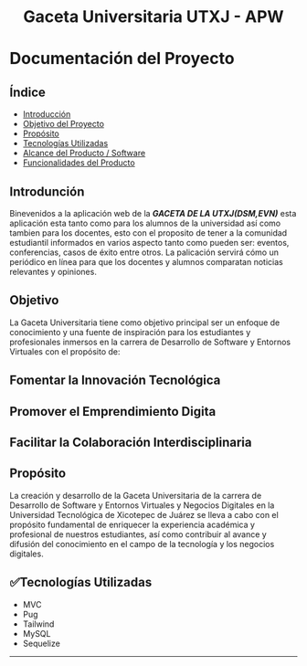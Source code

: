 <h1 align="center">Gaceta Universitaria UTXJ - APW</h1>

# Documentación del Proyecto

## Índice

- [Introducción](#Introducción)
- [Objetivo del Proyecto](#Objetivo)
- [Propósito](#Propósito)
- [Tecnologías Utilizadas](#Tecnologías)
- [Alcance del Producto / Software](#Alcance)
- [Funcionalidades del Producto](#Funcionalidades)

## Introdunción
Binevenidos a la aplicación web de la ***GACETA DE LA UTXJ(DSM,EVN)*** esta aplicación esta tanto como para los alumnos de la universidad así como tambien para los docentes, esto con el proposito de tener a la comunidad estudiantil informados en varios aspecto tanto como pueden ser: eventos, conferencias, casos de éxito entre otros. La palicación servirá cómo un periódico en línea para que los docentes y alumnos comparatan noticias relevantes y opiniones.

## Objetivo
La Gaceta Universitaria tiene como objetivo principal ser un enfoque de conocimiento y una fuente de inspiración para los estudiantes y profesionales inmersos en la carrera de Desarrollo de Software y Entornos Virtuales  con el propósito de: 
## Fomentar la Innovación Tecnológica
## Promover el Emprendimiento Digita
## Facilitar la Colaboración Interdisciplinaria

## Propósito 
La creación y desarrollo de la Gaceta Universitaria de la carrera de Desarrollo de Software y Entornos Virtuales y Negocios Digitales en la Universidad Tecnológica de Xicotepec de Juárez se lleva a cabo con el propósito fundamental de enriquecer la experiencia académica y profesional de nuestros estudiantes, así como contribuir al avance y difusión del conocimiento en el campo de la tecnología y los negocios digitales.

## :white_check_mark:Tecnologías Utilizadas

  - MVC
  - Pug
  - Tailwind
  - MySQL
  - Sequelize
  - - -
